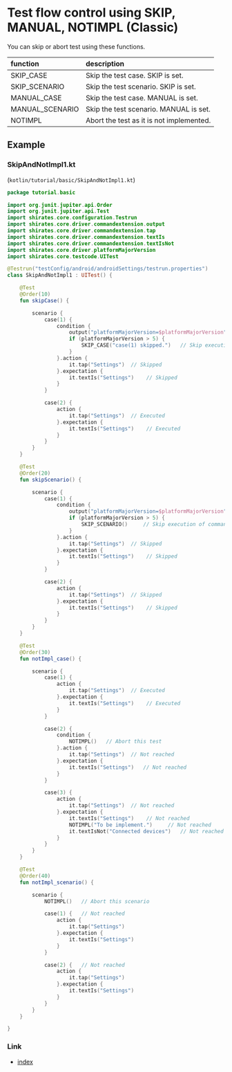 # Test flow control using SKIP, MANUAL, NOTIMPL (Classic)

You can skip or abort test using these functions.

| function        | description                              |
|:----------------|:-----------------------------------------|
| SKIP_CASE       | Skip the test case. SKIP is set.         |
| SKIP_SCENARIO   | Skip the test scenario. SKIP is set.     |
| MANUAL_CASE     | Skip the test case. MANUAL is set.       |
| MANUAL_SCENARIO | Skip the test scenario. MANUAL is set.   |
| NOTIMPL         | Abort the test as it is not implemented. |

## Example

### SkipAndNotImpl1.kt

(`kotlin/tutorial/basic/SkipAndNotImpl1.kt`)

```kotlin
package tutorial.basic

import org.junit.jupiter.api.Order
import org.junit.jupiter.api.Test
import shirates.core.configuration.Testrun
import shirates.core.driver.commandextension.output
import shirates.core.driver.commandextension.tap
import shirates.core.driver.commandextension.textIs
import shirates.core.driver.commandextension.textIsNot
import shirates.core.driver.platformMajorVersion
import shirates.core.testcode.UITest

@Testrun("testConfig/android/androidSettings/testrun.properties")
class SkipAndNotImpl1 : UITest() {

    @Test
    @Order(10)
    fun skipCase() {

        scenario {
            case(1) {
                condition {
                    output("platformMajorVersion=$platformMajorVersion")
                    if (platformMajorVersion > 5) {
                        SKIP_CASE("case(1) skipped.")   // Skip execution of commands (log only)
                    }
                }.action {
                    it.tap("Settings")  // Skipped
                }.expectation {
                    it.textIs("Settings")    // Skipped
                }
            }

            case(2) {
                action {
                    it.tap("Settings")  // Executed
                }.expectation {
                    it.textIs("Settings")    // Executed
                }
            }
        }
    }

    @Test
    @Order(20)
    fun skipScenario() {

        scenario {
            case(1) {
                condition {
                    output("platformMajorVersion=$platformMajorVersion")
                    if (platformMajorVersion > 5) {
                        SKIP_SCENARIO()     // Skip execution of commands (log only)
                    }
                }.action {
                    it.tap("Settings")  // Skipped
                }.expectation {
                    it.textIs("Settings")    // Skipped
                }
            }

            case(2) {
                action {
                    it.tap("Settings")  // Skipped
                }.expectation {
                    it.textIs("Settings")    // Skipped
                }
            }
        }
    }

    @Test
    @Order(30)
    fun notImpl_case() {

        scenario {
            case(1) {
                action {
                    it.tap("Settings")  // Executed
                }.expectation {
                    it.textIs("Settings")    // Executed
                }
            }

            case(2) {
                condition {
                    NOTIMPL()   // Abort this test
                }.action {
                    it.tap("Settings")  // Not reached
                }.expectation {
                    it.textIs("Settings")   // Not reached
                }
            }

            case(3) {
                action {
                    it.tap("Settings")  // Not reached
                }.expectation {
                    it.textIs("Settings")    // Not reached
                    NOTIMPL("To be implement.")     // Not reached
                    it.textIsNot("Connected devices")   // Not reached
                }
            }
        }
    }

    @Test
    @Order(40)
    fun notImpl_scenario() {

        scenario {
            NOTIMPL()   // Abort this scenario

            case(1) {   // Not reached
                action {
                    it.tap("Settings")
                }.expectation {
                    it.textIs("Settings")
                }
            }

            case(2) {   // Not reached
                action {
                    it.tap("Settings")
                }.expectation {
                    it.textIs("Settings")
                }
            }
        }
    }

}
```

### Link

- [index](../../../index.md)
